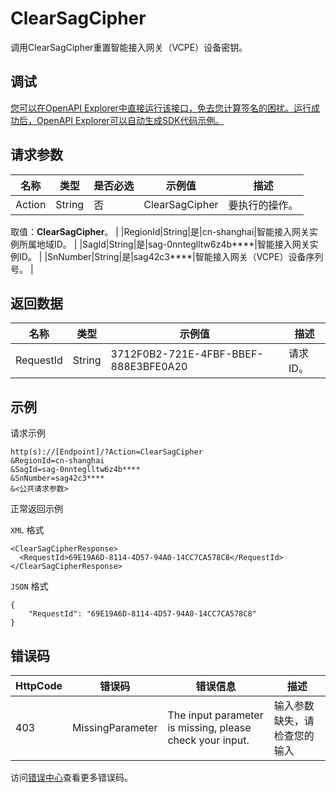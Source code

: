 # ClearSagCipher

调用ClearSagCipher重置智能接入网关（VCPE）设备密钥。

## 调试

[您可以在OpenAPI Explorer中直接运行该接口，免去您计算签名的困扰。运行成功后，OpenAPI Explorer可以自动生成SDK代码示例。](https://api.aliyun.com/#product=Smartag&api=ClearSagCipher&type=RPC&version=2018-03-13)

## 请求参数

|名称|类型|是否必选|示例值|描述|
|--|--|----|---|--|
|Action|String|否|ClearSagCipher|要执行的操作。

 取值：**ClearSagCipher**。 |
|RegionId|String|是|cn-shanghai|智能接入网关实例所属地域ID。 |
|SagId|String|是|sag-0nnteglltw6z4b\*\*\*\*|智能接入网关实例ID。 |
|SnNumber|String|是|sag42c3\*\*\*\*|智能接入网关（VCPE）设备序列号。 |

## 返回数据

|名称|类型|示例值|描述|
|--|--|---|--|
|RequestId|String|3712F0B2-721E-4FBF-BBEF-888E3BFE0A20|请求ID。 |

## 示例

请求示例

```
http(s)://[Endpoint]/?Action=ClearSagCipher
&RegionId=cn-shanghai
&SagId=sag-0nnteglltw6z4b****
&SnNumber=sag42c3****
&<公共请求参数>
```

正常返回示例

`XML` 格式

```
<ClearSagCipherResponse>
  <RequestId>69E19A6D-8114-4D57-94A0-14CC7CA578C8</RequestId>
</ClearSagCipherResponse>
```

`JSON` 格式

```
{
	"RequestId": "69E19A6D-8114-4D57-94A0-14CC7CA578C8"
}
```

## 错误码

|HttpCode|错误码|错误信息|描述|
|--------|---|----|--|
|403|MissingParameter|The input parameter is missing, please check your input.|输入参数缺失，请检查您的输入|

访问[错误中心](https://error-center.alibabacloud.com/status/product/Smartag)查看更多错误码。

